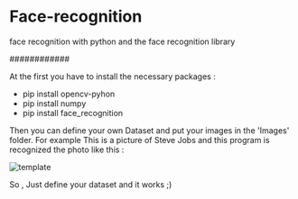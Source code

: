 # Face-recognition
face recognition with python and the face recognition library

############

At the first you have to install the necessary packages :
- pip install opencv-pyhon
- pip install numpy
- pip install face_recognition


Then you can define your own Dataset and put your images in the 'Images' folder.
For  example This is a picture of Steve Jobs and this program is recognized the photo like this :


![template](https://user-images.githubusercontent.com/77053893/118359419-8b338d00-b598-11eb-8995-1365feba4ec6.png)



So , Just define your dataset and it works ;)
